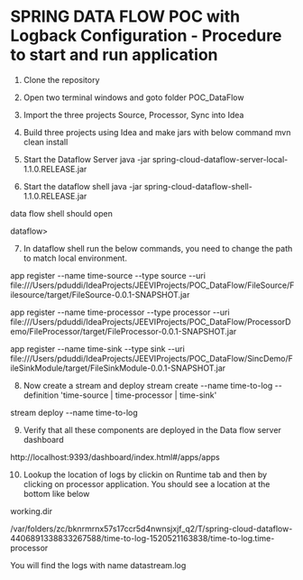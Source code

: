 # SPRING DATA FLOW POC with Logback Configuration - Procedure to start and run application

1. Clone the repository

2. Open two terminal windows and goto folder POC_DataFlow

3. Import the three projects Source, Processor, Sync into Idea

4. Build three projects using Idea and make jars with below command
    mvn clean install

5. Start the Dataflow Server
    java -jar spring-cloud-dataflow-server-local-1.1.0.RELEASE.jar

6. Start the dataflow shell
    java -jar spring-cloud-dataflow-shell-1.1.0.RELEASE.jar

data flow shell should open

dataflow> 

7. In dataflow shell run the below commands, you need to change the path to match local environment.

app register --name time-source --type source --uri file:///Users/pduddi/IdeaProjects/JEEVIProjects/POC_DataFlow/FileSource/Filesource/target/FileSource-0.0.1-SNAPSHOT.jar

app register --name time-processor --type processor --uri file:///Users/pduddi/IdeaProjects/JEEVIProjects/POC_DataFlow/ProcessorDemo/FileProcessor/target/FileProcessor-0.0.1-SNAPSHOT.jar

app register --name time-sink --type sink --uri file:///Users/pduddi/IdeaProjects/JEEVIProjects/POC_DataFlow/SincDemo/FileSinkModule/target/FileSinkModule-0.0.1-SNAPSHOT.jar 

8. Now create a stream and deploy
stream create --name time-to-log --definition 'time-source | time-processor | time-sink'

stream deploy --name time-to-log

9. Verify that all these components are deployed in the Data flow server dashboard

http://localhost:9393/dashboard/index.html#/apps/apps

10. Lookup the location of logs by clickin on Runtime tab and then by clicking on processor application. You should see a location at the bottom like below

working.dir

/var/folders/zc/bknrmrnx57s17ccr5d4nwnsjxjf_q2/T/spring-cloud-dataflow-4406891338833267588/time-to-log-1520521163838/time-to-log.time-processor

You will find the logs with name datastream.log




